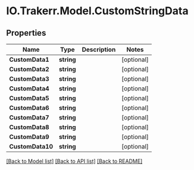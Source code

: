 # IO.Trakerr.Model.CustomStringData
## Properties

Name | Type | Description | Notes
------------ | ------------- | ------------- | -------------
**CustomData1** | **string** |  | [optional] 
**CustomData2** | **string** |  | [optional] 
**CustomData3** | **string** |  | [optional] 
**CustomData4** | **string** |  | [optional] 
**CustomData5** | **string** |  | [optional] 
**CustomData6** | **string** |  | [optional] 
**CustomData7** | **string** |  | [optional] 
**CustomData8** | **string** |  | [optional] 
**CustomData9** | **string** |  | [optional] 
**CustomData10** | **string** |  | [optional] 

[[Back to Model list]](../README.md#documentation-for-models) [[Back to API list]](../README.md#documentation-for-api-endpoints) [[Back to README]](../README.md)

